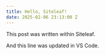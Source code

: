```yaml
---
title: Hello, Siteleaf!
date: 2025-02-06 23:13:00 Z
---
```


This post was written within Siteleaf.

And this line was updated in VS Code.